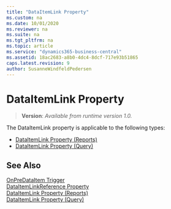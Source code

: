 ```yaml
---
title: "DataItemLink Property"
ms.custom: na
ms.date: 10/01/2020
ms.reviewer: na
ms.suite: na
ms.tgt_pltfrm: na
ms.topic: article
ms.service: "dynamics365-business-central"
ms.assetid: 18ac2683-a8b0-4dc4-8dcf-717e93b51865
caps.latest.revision: 9
author: SusanneWindfeldPedersen
---
```


# DataItemLink Property
> **Version**: _Available from runtime version 1.0._

The DataItemLink property is applicable to the following types: 
- [DataItemLink Property (Reports)](devenv-dataitemlink-reports-property.md)  
- [DataItemLink Property (Query)](devenv-dataitemlink-query-property.md)
  
## See Also  
[OnPreDataItem Trigger](../triggers/devenv-onpredataitem-trigger.md)   
[DataItemLinkReference Property](devenv-dataitemlinkreference-property.md)  
[DataItemLink Property (Reports)](devenv-dataitemlink-reports-property.md)  
[DataItemLink Property (Query)](devenv-dataitemlink-query-property.md)